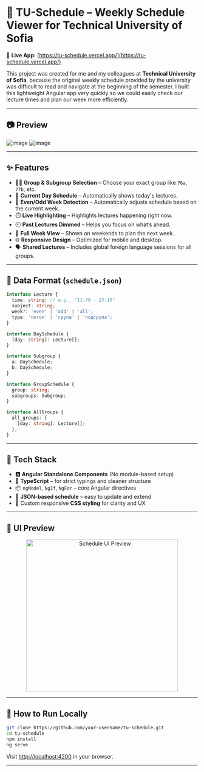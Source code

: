 # 📅 TU-Schedule – Weekly Schedule Viewer for Technical University of Sofia

🚀 **Live App:** [https://tu-schedule.vercel.app/](https://tu-schedule.vercel.app/)

This project was created for me and my colleagues at **Technical University of Sofia**, because the original weekly schedule provided by the university was difficult to read and navigate at the beginning of the semester. I built this lightweight Angular app very quickly so we could easily check our lecture times and plan our week more efficiently.

---

## 📷 Preview

![image](https://github.com/user-attachments/assets/1b24db37-3122-4aeb-9992-d7018170eea4)
![image](https://github.com/user-attachments/assets/1b24db37-3122-4aeb-9992-d7018170eea4)




---

## ✨ Features

- 👨‍🎓 **Group & Subgroup Selection** – Choose your exact group like `76a`, `77b`, etc.
- 📅 **Current Day Schedule** – Automatically shows today's lectures.
- 🔄 **Even/Odd Week Detection** – Automatically adjusts schedule based on the current week.
- ⏱️ **Live Highlighting** – Highlights lectures happening right now.
- 🕘 **Past Lectures Dimmed** – Helps you focus on what’s ahead.
- 📆 **Full Week View** – Shown on weekends to plan the next week.
- 🌐 **Responsive Design** – Optimized for mobile and desktop.
- 🗣️ **Shared Lectures** – Includes global foreign language sessions for all groups.

---

## 🧠 Data Format (`schedule.json`)

```ts
interface Lecture {
  time: string; // e.g., "11:30 - 13:15"
  subject: string;
  week?: 'even' | 'odd' | 'all';
  type: 'поток' | 'група' | 'подгрупа';
}

interface DaySchedule {
  [day: string]: Lecture[];
}

interface Subgroup {
  a: DaySchedule;
  b: DaySchedule;
}

interface GroupSchedule {
  group: string;
  subgroups: Subgroup;
}

interface AllGroups {
  all_groups: {
    [day: string]: Lecture[];
  };
}
````

---

## 🧩 Tech Stack

* 🅰️ **Angular Standalone Components** (No module-based setup)
* 🧠 **TypeScript** – for strict typings and cleaner structure
* 📦 `ngModel`, `NgIf`, `NgFor` – core Angular directives
* 📄 **JSON-based schedule** – easy to update and extend
* 🎨 Custom responsive **CSS styling** for clarity and UX

---

## 📸 UI Preview

<div align="center">
  <img src="https://i.imgur.com/kDEH6kY.png" alt="Schedule UI Preview" width="400"/>
</div>

---

## 🧪 How to Run Locally

```bash
git clone https://github.com/your-username/tu-schedule.git
cd tu-schedule
npm install
ng serve
```

Visit [http://localhost:4200](http://localhost:4200) in your browser.

---

